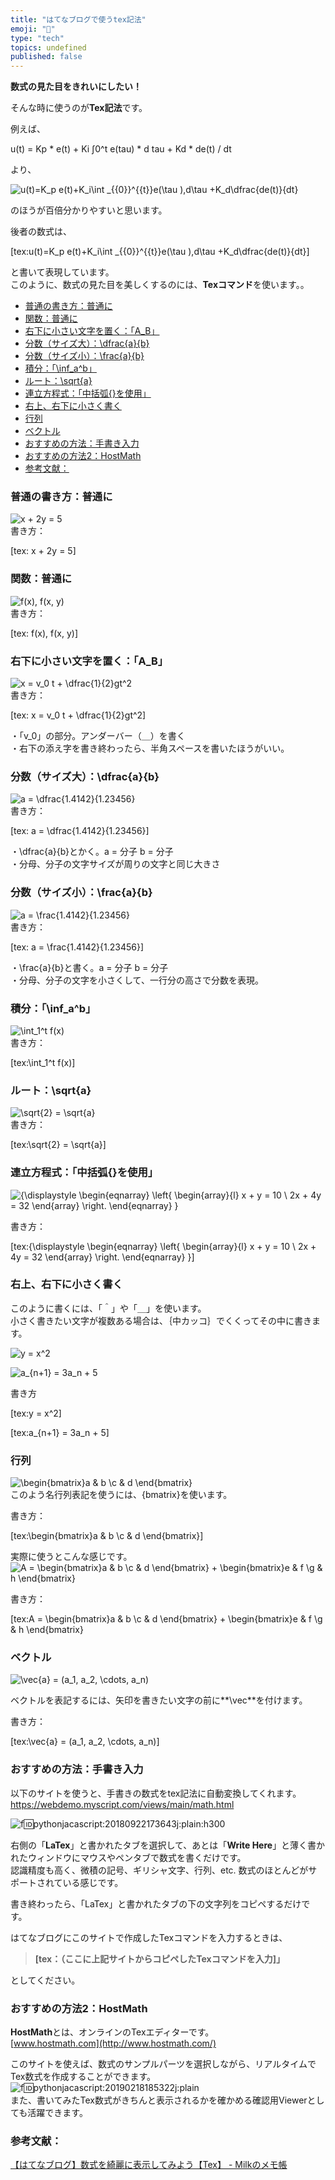 ```yaml
---
title: "はてなブログで使うtex記法"
emoji: "🤖"
type: "tech"
topics: undefined
published: false
---
```


**数式の見た目をきれいにしたい！**

  
そんな時に使うのが**Tex記法**です。

例えば、

u(t) = Kp \* e(t) + Ki ∫0^t e(tau) \* d tau + Kd \* de(t) / dt

より、

![u(t)=K_p e(t)+K_i\int _{{0}}^{{t}}e(\tau )\,d\tau +K_d\dfrac{de(t)}{dt}](https://chart.apis.google.com/chart?cht=tx&chl=u%28t%29%3DK_p%20e%28t%29%2BK_i%5Cint%20_%7B%7B0%7D%7D%5E%7B%7Bt%7D%7De%28%5Ctau%20%29%5C%2Cd%5Ctau%20%2BK_d%5Cdfrac%7Bde%28t%29%7D%7Bdt%7D)

のほうが百倍分かりやすいと思います。

後者の数式は、

[tex:u(t)=K_p e(t)+K_i\int _{{0}}^{{t}}e(\tau )\,d\tau +K_d\dfrac{de(t)}{dt}]

と書いて表現しています。  
このように、数式の見た目を美しくするのには、**Texコマンド**を使います。。

* [普通の書き方：普通に](#普通の書き方普通に)
* [関数：普通に](#関数普通に)
* [右下に小さい文字を置く：「A\_B」](#右下に小さい文字を置くA%5FB)
* [分数（サイズ大）：\\dfrac{a}{b}](#分数サイズ大dfracab)
* [分数（サイズ小）：\\frac{a}{b}](#分数サイズ小fracab)
* [積分：「\\inf\_a^b」](#積分inf%5Fab)
* [ルート：\\sqrt{a}](#ルートsqrta)
* [連立方程式：「中括弧{}を使用」](#連立方程式中括弧を使用)
* [右上、右下に小さく書く](#右上右下に小さく書く)
* [行列](#行列)
* [ベクトル](#ベクトル)
* [おすすめの方法：手書き入力](#おすすめの方法手書き入力)
* [おすすめの方法2：HostMath](#おすすめの方法2HostMath)
* [参考文献：](#参考文献)

### 普通の書き方：普通に

![ x + 2y = 5](https://chart.apis.google.com/chart?cht=tx&chl=%20x%20%2B%202y%20%3D%205)  
書き方：

[tex: x + 2y = 5]

### 関数：普通に

![ f(x), f(x, y)](https://chart.apis.google.com/chart?cht=tx&chl=%20f%28x%29%2C%20f%28x%2C%20y%29)  
書き方：

[tex: f(x), f(x, y)]

### 右下に小さい文字を置く：「A\_B」

![ x = v_0 t + \dfrac{1}{2}gt^2](https://chart.apis.google.com/chart?cht=tx&chl=%20x%20%3D%20v_0%20t%20%2B%20%5Cdfrac%7B1%7D%7B2%7Dgt%5E2)  
書き方：

[tex: x = v_0 t + \dfrac{1}{2}gt^2]

・「v\_0」の部分。アンダーバー（＿）を書く  
・右下の添え字を書き終わったら、半角スペースを書いたほうがいい。  
  
### 分数（サイズ大）：\\dfrac{a}{b}

![ a = \dfrac{1.4142}{1.23456}](https://chart.apis.google.com/chart?cht=tx&chl=%20a%20%3D%20%5Cdfrac%7B1.4142%7D%7B1.23456%7D)  
書き方：

[tex: a = \dfrac{1.4142}{1.23456}]

・\\dfrac{a}{b}とかく。a = 分子 b = 分子  
・分母、分子の文字サイズが周りの文字と同じ大きさ  
  
### 分数（サイズ小）：\\frac{a}{b}

![ a = \frac{1.4142}{1.23456}](https://chart.apis.google.com/chart?cht=tx&chl=%20a%20%3D%20%5Cfrac%7B1.4142%7D%7B1.23456%7D)  
書き方：

[tex: a = \frac{1.4142}{1.23456}]

・\\frac{a}{b}と書く。a = 分子 b = 分子  
・分母、分子の文字を小さくして、一行分の高さで分数を表現。  
  
  
### 積分：「\\inf\_a^b」

![\int_1^t f(x)](https://chart.apis.google.com/chart?cht=tx&chl=%5Cint_1%5Et%20f%28x%29)  
書き方：

[tex:\int_1^t f(x)]

### ルート：\\sqrt{a}

![\sqrt{2} = \sqrt{a}](https://chart.apis.google.com/chart?cht=tx&chl=%5Csqrt%7B2%7D%20%3D%20%5Csqrt%7Ba%7D)  
書き方：

[tex:\sqrt{2} = \sqrt{a}]

### 連立方程式：「中括弧{}を使用」

![{\displaystyle 
\begin{eqnarray}
  \left\{
    \begin{array}{l}
      x + y = 10 \\
     2x + 4y = 32
    \end{array}
  \right.
\end{eqnarray}
}](https://chart.apis.google.com/chart?cht=tx&chl=%7B%5Cdisplaystyle%20%0A%5Cbegin%7Beqnarray%7D%0A%20%20%5Cleft%5C%7B%0A%20%20%20%20%5Cbegin%7Barray%7D%7Bl%7D%0A%20%20%20%20%20%20x%20%2B%20y%20%3D%2010%20%5C%5C%0A%20%20%20%20%202x%20%2B%204y%20%3D%2032%0A%20%20%20%20%5Cend%7Barray%7D%0A%20%20%5Cright.%0A%5Cend%7Beqnarray%7D%0A%7D)

書き方：

[tex:{\displaystyle 
\begin{eqnarray}
  \left\{
    \begin{array}{l}
      x + y = 10 \\
     2x + 4y = 32
    \end{array}
  \right.
\end{eqnarray}
}]
  
  
### 右上、右下に小さく書く

このように書くには、「＾」や「＿」を使います。  
小さく書きたい文字が複数ある場合は、｛中カッコ｝でくくってその中に書きます。

![y = x^2](https://chart.apis.google.com/chart?cht=tx&chl=y%20%3D%20x%5E2)

![a_{n+1} = 3a_n + 5](https://chart.apis.google.com/chart?cht=tx&chl=a_%7Bn%2B1%7D%20%3D%203a_n%20%2B%205)

書き方

[tex:y = x^2]

[tex:a_{n+1} = 3a_n + 5]

  
### 行列

![\begin{bmatrix}a & b \\c & d \end{bmatrix}](https://chart.apis.google.com/chart?cht=tx&chl=%5Cbegin%7Bbmatrix%7Da%20%26%20b%20%5C%5Cc%20%26%20d%20%5Cend%7Bbmatrix%7D)  
このよう名行列表記を使うには、{bmatrix}を使います。

  
書き方：

[tex:\begin{bmatrix}a & b \\c & d \end{bmatrix}]

  
実際に使うとこんな感じです。  
![A = \begin{bmatrix}a & b \\c & d \end{bmatrix} + \begin{bmatrix}e & f \\g & h \end{bmatrix}](https://chart.apis.google.com/chart?cht=tx&chl=A%20%3D%20%5Cbegin%7Bbmatrix%7Da%20%26%20b%20%5C%5Cc%20%26%20d%20%5Cend%7Bbmatrix%7D%20%2B%20%5Cbegin%7Bbmatrix%7De%20%26%20f%20%5C%5Cg%20%26%20h%20%5Cend%7Bbmatrix%7D)

  
書き方：

[tex:A = \begin{bmatrix}a & b \\c & d \end{bmatrix} + \begin{bmatrix}e & f \\g & h \end{bmatrix}
  
  
### ベクトル

![\vec{a} = (a_1, a_2, \cdots, a_n)](https://chart.apis.google.com/chart?cht=tx&chl=%5Cvec%7Ba%7D%20%3D%20%28a_1%2C%20a_2%2C%20%5Ccdots%2C%20a_n%29)

ベクトルを表記するには、矢印を書きたい文字の前に**\\vec**を付けます。

書き方：

[tex:\vec{a} = (a_1, a_2, \cdots, a_n)]

### おすすめの方法：手書き入力

以下のサイトを使うと、手書きの数式をtex記法に自動変換してくれます。  
<https://webdemo.myscript.com/views/main/math.html>

![f:id:pythonjacascript:20180922173643j:plain:h300](/images/ppythonjacascript2018092220180922173643.jpg "f:id:pythonjacascript:20180922173643j:plain:h300")

  
右側の「**LaTex**」と書かれたタブを選択して、あとは「**Write Here**」と薄く書かれたウィンドウにマウスやペンタブで数式を書くだけです。  
認識精度も高く、微積の記号、ギリシャ文字、行列、etc. 数式のほとんどがサポートされている感じです。

書き終わったら、「LaTex」と書かれたタブの下の文字列をコピペするだけです。

はてなブログにこのサイトで作成したTexコマンドを入力するときは、

> **\[tex：（ここに上記サイトからコピペしたTexコマンドを入力\]」**

としてください。  
  
### おすすめの方法2：HostMath

**HostMath**とは、オンラインのTexエディターです。  
[www.hostmath.com](http://www.hostmath.com/)

このサイトを使えば、数式のサンプルパーツを選択しながら、リアルタイムでTex数式を作成することができます。  
![f:id:pythonjacascript:20190218185322j:plain](/images/ppythonjacascript2019021820190218185322.jpg "f:id:pythonjacascript:20190218185322j:plain")  
また、書いてみたTex数式がきちんと表示されるかを確かめる確認用Viewerとしても活躍できます。  
  
### 参考文献：

[【はてなブログ】数式を綺麗に表示してみよう【Tex】 - Milkのメモ帳](https://www.milkmemo.com/entry/hatena%5Ftex)